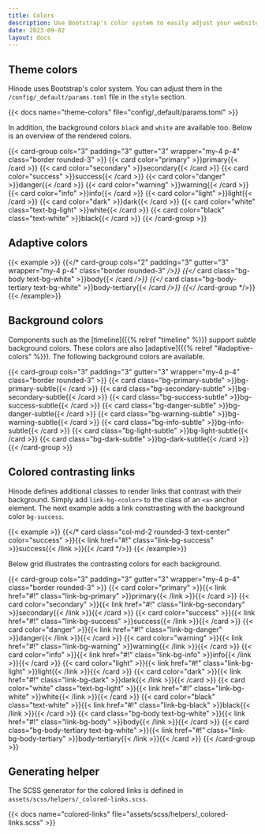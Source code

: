 ```yaml
---
title: Colors
description: Use Bootstrap's color system to easily adjust your website's colors.
date: 2023-09-02
layout: docs
---
```


## Theme colors

Hinode uses Bootstrap's color system. You can adjust them in the `/config/_default/params.toml` file in the `style` section.

{{< docs name="theme-colors" file="config/_default/params.toml" >}}

In addition, the background colors `black` and `white` are available too. Below is an overview of the rendered colors.

{{< card-group cols="3" padding="3" gutter="3" wrapper="my-4 p-4" class="border rounded-3" >}}
    {{< card color="primary" >}}primary{{< /card >}}
    {{< card color="secondary" >}}secondary{{< /card >}}
    {{< card color="success" >}}success{{< /card >}}
    {{< card color="danger" >}}danger{{< /card >}}
    {{< card color="warning" >}}warning{{< /card >}}
    {{< card color="info" >}}info{{< /card >}}
    {{< card color="light" >}}light{{< /card >}}
    {{< card color="dark" >}}dark{{< /card >}}
    {{< card color="white" class="text-bg-light" >}}white{{< /card >}}
    {{< card color="black" class="text-white" >}}black{{< /card >}}
{{< /card-group >}}

## Adaptive colors



<!-- markdownlint-disable MD037 -->
{{< example >}}
{{</* card-group cols="2" padding="3" gutter="3" wrapper="my-4 p-4" class="border rounded-3" */>}}
    {{</* card class="bg-body text-bg-white" >}}body{{< /card */>}}
    {{</* card class="bg-body-tertiary text-bg-white" >}}body-tertiary{{< /card */>}}
{{</* /card-group */>}}
{{< /example>}}
<!-- markdownlint-enable MD037 -->

## Background colors

Components such as the [timeline]({{% relref "timeline" %}}) support *subtle* background colors. These colors are also [adaptive]({{% relref "#adaptive-colors" %}}). The following background colors are available.

{{< card-group cols="3" padding="3" gutter="3" wrapper="my-4 p-4" class="border rounded-3" >}}
    {{< card class="bg-primary-subtle" >}}bg-primary-subtle{{< /card >}}
    {{< card class="bg-secondary-subtle" >}}bg-secondary-subtle{{< /card >}}
    {{< card class="bg-success-subtle" >}}bg-success-subtle{{< /card >}}
    {{< card class="bg-danger-subtle" >}}bg-danger-subtle{{< /card >}}
    {{< card class="bg-warning-subtle" >}}bg-warning-subtle{{< /card >}}
    {{< card class="bg-info-subtle" >}}bg-info-subtle{{< /card >}}
    {{< card class="bg-light-subtle" >}}bg-light-subtle{{< /card >}}
    {{< card class="bg-dark-subtle" >}}bg-dark-subtle{{< /card >}}
{{< /card-group >}}

## Colored contrasting links

Hinode defines additional classes to render links that contrast with their background. Simply add `link-bg-<color>` to the class of an `<a>` anchor element. The next example adds a link constrasting with the background color `bg-success`.

<!-- markdownlint-disable MD037 -->
{{< example >}}
{{</* card class="col-md-2 rounded-3 text-center" color="success" >}}{{< link href="#!" class="link-bg-success" >}}success{{< /link >}}{{< /card */>}}
{{< /example>}}
<!-- markdownlint-enable MD037 -->

Below grid illustrates the contrasting colors for each background.

{{< card-group cols="3" padding="3" gutter="3" wrapper="my-4 p-4" class="border rounded-3" >}}
    {{< card color="primary" >}}{{< link href="#!" class="link-bg-primary" >}}primary{{< /link >}}{{< /card >}}
    {{< card color="secondary" >}}{{< link href="#!" class="link-bg-secondary" >}}secondary{{< /link >}}{{< /card >}}
    {{< card color="success" >}}{{< link href="#!" class="link-bg-success" >}}success{{< /link >}}{{< /card >}}
    {{< card color="danger" >}}{{< link href="#!" class="link-bg-danger" >}}danger{{< /link >}}{{< /card >}}
    {{< card color="warning" >}}{{< link href="#!" class="link-bg-warning" >}}warning{{< /link >}}{{< /card >}}
    {{< card color="info" >}}{{< link href="#!" class="link-bg-info" >}}info{{< /link >}}{{< /card >}}
    {{< card color="light" >}}{{< link href="#!" class="link-bg-light" >}}light{{< /link >}}{{< /card >}}
    {{< card color="dark" >}}{{< link href="#!" class="link-bg-dark" >}}dark{{< /link >}}{{< /card >}}
    {{< card color="white" class="text-bg-light" >}}{{< link href="#!" class="link-bg-white" >}}white{{< /link >}}{{< /card >}}
    {{< card color="black" class="text-white" >}}{{< link href="#!" class="link-bg-black" >}}black{{< /link >}}{{< /card >}}
    {{< card class="bg-body text-bg-white" >}}{{< link href="#!" class="link-bg-body" >}}body{{< /link >}}{{< /card >}}
    {{< card class="bg-body-tertiary text-bg-white" >}}{{< link href="#!" class="link-bg-body-tertiary" >}}body-tertiary{{< /link >}}{{< /card >}}
{{< /card-group >}}

## Generating helper

The SCSS generator for the colored links is defined in `assets/scss/helpers/_colored-links.scss`.

{{< docs name="colored-links" file="assets/scss/helpers/_colored-links.scss" >}}
